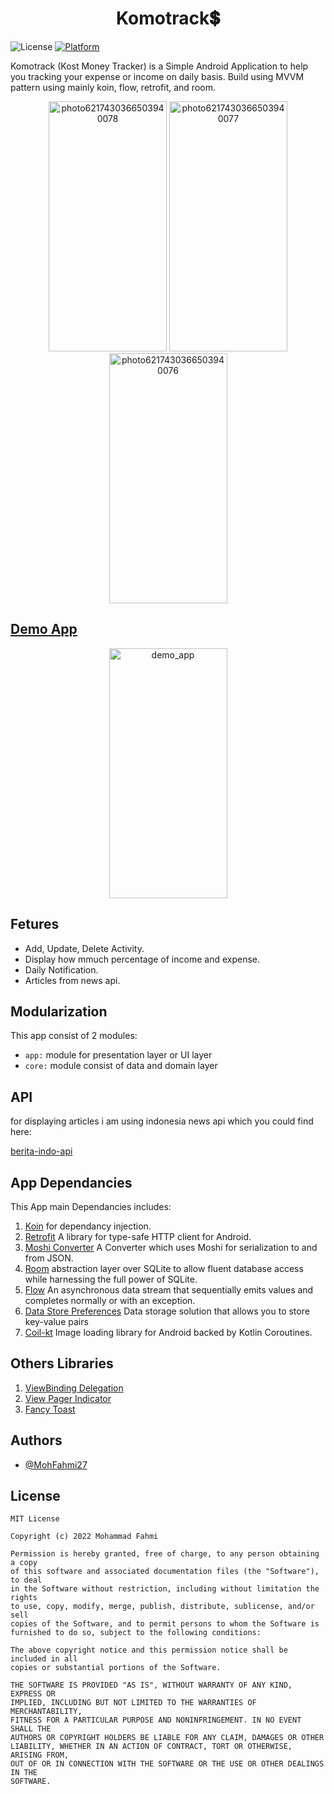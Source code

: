 <h1 align="center">Komotrack💲</h1>

![License](https://img.shields.io/badge/License-MIT-blue.svg)
[![Platform](https://img.shields.io/badge/platform-Android-green.svg)](http://developer.android.com/index.html)

Komotrack (Kost Money Tracker) is a Simple Android Application to help you tracking your expense or income on daily basis. Build using MVVM pattern using mainly koin, flow, retrofit, and room.

<p align="center">
  <a data-flickr-embed="true" href="https://www.flickr.com/photos/194389429@N06/51979847274/in/dateposted-public/" title="photo6217430366503940078"><img src="https://live.staticflickr.com/65535/51979847274_43039740db_w.jpg" width="189" height="400" alt="photo6217430366503940078"></a>
   <a data-flickr-embed="true" href="https://www.flickr.com/photos/194389429@N06/51979638473/in/dateposted-public/" title="photo6217430366503940077"><img src="https://live.staticflickr.com/65535/51979638473_b8a57feef5_w.jpg" width="189" height="400" alt="photo6217430366503940077">
  <a data-flickr-embed="true" href="https://www.flickr.com/photos/194389429@N06/51978561157/in/dateposted-public/" title="photo6217430366503940076"><img src="https://live.staticflickr.com/65535/51978561157_4608251a69_w.jpg" width="189" height="400" alt="photo6217430366503940076">
</p>
     
## Demo App
<p align="center">
  <a data-flickr-embed="true" href="https://www.flickr.com/photos/194389429@N06/51979996444/in/dateposted-public/" title="demo_app"><img src="https://live.staticflickr.com/31337/51979996444_d045e34954_w.jpg" width="189" height="400" alt="demo_app"></a>
</p>

## Fetures
- Add, Update, Delete Activity.
- Display how mmuch percentage of income and expense.
- Daily Notification.
- Articles from news api.

## Modularization
This app consist of 2 modules:
- `app:` module for presentation layer or UI layer
- `core:` module consist of data and domain layer
     
## API
for displaying articles i am using indonesia news api which you could find here:
     
[berita-indo-api](https://github.com/satyawikananda/berita-indo-api)
     
## App Dependancies 
This App main Dependancies includes:
1. [Koin](https://insert-koin.io/) for dependancy injection.
2. [Retrofit](https://square.github.io/retrofit/) A library for type-safe HTTP client for Android.
3. [Moshi Converter](https://github.com/square/retrofit/tree/master/retrofit-converters/moshi) A Converter which uses Moshi for serialization to and from JSON.
4. [Room](https://developer.android.com/topic/libraries/architecture/room) abstraction layer over SQLite to allow fluent database access while harnessing the full power of SQLite.
5. [Flow](https://kotlin.github.io/kotlinx.coroutines/kotlinx-coroutines-core/kotlinx.coroutines.flow/-flow/) An asynchronous data stream that sequentially emits values and completes normally or with an exception.
6. [Data Store Preferences](https://developer.android.com/topic/libraries/architecture/datastore#datastore-preferences) Data storage solution that allows you to store key-value pairs
7. [Coil-kt](https://coil-kt.github.io/coil/) Image loading library for Android backed by Kotlin Coroutines.
     
## Others Libraries
1. [ViewBinding Delegation](https://github.com/yogacp/android-viewbinding)
2. [View Pager Indicator](https://github.com/tommybuonomo/dotsindicator)
3. [Fancy Toast](https://github.com/Shashank02051997/FancyToast-Android)
     
## Authors

- [@MohFahmi27](https://www.github.com/MohFahmi27)
     
## License
```
MIT License

Copyright (c) 2022 Mohammad Fahmi

Permission is hereby granted, free of charge, to any person obtaining a copy
of this software and associated documentation files (the "Software"), to deal
in the Software without restriction, including without limitation the rights
to use, copy, modify, merge, publish, distribute, sublicense, and/or sell
copies of the Software, and to permit persons to whom the Software is
furnished to do so, subject to the following conditions:

The above copyright notice and this permission notice shall be included in all
copies or substantial portions of the Software.

THE SOFTWARE IS PROVIDED "AS IS", WITHOUT WARRANTY OF ANY KIND, EXPRESS OR
IMPLIED, INCLUDING BUT NOT LIMITED TO THE WARRANTIES OF MERCHANTABILITY,
FITNESS FOR A PARTICULAR PURPOSE AND NONINFRINGEMENT. IN NO EVENT SHALL THE
AUTHORS OR COPYRIGHT HOLDERS BE LIABLE FOR ANY CLAIM, DAMAGES OR OTHER
LIABILITY, WHETHER IN AN ACTION OF CONTRACT, TORT OR OTHERWISE, ARISING FROM,
OUT OF OR IN CONNECTION WITH THE SOFTWARE OR THE USE OR OTHER DEALINGS IN THE
SOFTWARE.
```

